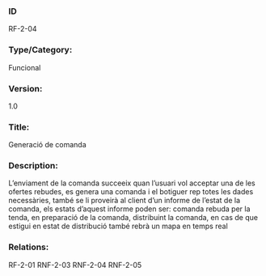 ### ID
RF-2-04
### Type/Category:
Funcional
### Version:
1.0
### Title:
Generació de comanda
### Description:
L’enviament de la comanda succeeix quan l’usuari vol acceptar una de les ofertes rebudes, es genera una comanda i el botiguer rep totes les dades necessàries, també se li proveirà al client d’un informe de l’estat de la comanda, els estats d’aquest informe poden ser: comanda rebuda per la tenda, en preparació de la comanda, distribuint la comanda, en cas de que estigui en estat de distribució també rebrà un mapa en temps real
### Relations:
RF-2-01
RNF-2-03
RNF-2-04
RNF-2-05
